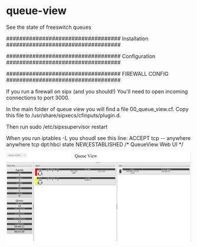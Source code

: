 queue-view
==========

See the state of freeswitch queues


###################################
Installation
###################################


###################################
Configuration
###################################

###################################
FIREWALL CONFIG
###################################

If you run a firewall on sipx (and you should!)  You'll need to open incoming connections to port 3000.

In the main folder of queue view you will find a file 00_queue_view.cf.  Copy this file to /usr/share/sipxecs/cfinputs/plugin.d.

Then run sudo /etc/sipxsupervisor restart

When you run iptables -L you shoudl see this line:
ACCEPT     tcp  --  anywhere             anywhere            tcp dpt:hbci state NEW,ESTABLISHED /* QueueView Web UI */ 

![alt tag](https://github.com/khaefner/queue-view/blob/master/queue-view.png)

 

